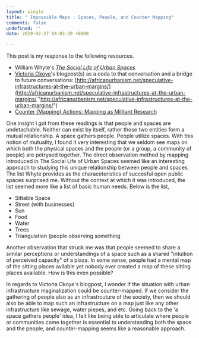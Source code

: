 ```yaml
---
layout: single
title: " Impossible Maps : Spaces, People, and Counter Mapping"
comments: false
undefined: ''
date: 2019-02-27 04:03:39 +0000

---
```

This post is my response to the following resources.

* William Whyte's [_The Social Life of Urban Spaces_](https://www.dropbox.com/s/35azeqcex1rjag0/Whyte_the-social-life-of-small-urban-spaces.mp4?dl=0)
* [Victoria Okoye](http://africanurbanism.net/decolonial-feminist-research-methodology/)'s blogpost(s) as a coda to that conversation and a bridge to future conversations: [http://africanurbanism.net/speculative-infrastructures-at-the-urban-margins/](http://africanurbanism.net/speculative-infrastructures-at-the-urban-margins/ "http://africanurbanism.net/speculative-infrastructures-at-the-urban-margins/")
* [Counter (Mapping) Actions: Mapping as Militant Research](https://github.com/MimiOnuoha/Impossible-Maps/blob/master/readings/Counter-Mapping-Actions_Mapping-as-Militant-Research.pdf) 

One insight I got from these readings is that people and spaces are undetachable. Neither can exist by itself, rather those two entities form a mutual relationship. A space gathers people. People utilize spaces. With this notion of mutuality, I found it very interesting that we seldom see maps on which both the physical spaces and the people (or a group, a community of people) are potryaed together. The direct observation method by mapping introduced in The Social Life of Urban Spaces seemed like an interesting approach to studying this unique relationship between people and spaces. The list Whyte provides as the characeteristics of succesful open public spaces surprised me. Without the context at which it was introduced, the list seemed more like a list of basic human needs. Below is the list,

* Sittable Space
* Street (with businesses)
* Sun
* Food
* Water
* Trees
* Triangulation (people observing something

Another observation that struck me was that people seemed to share a similar perceptions or understandings of a space such as a shared "intuition of perceived capacity" of a plaza. In some sense, people had a mental map of the sitting places avilable yet nobody ever created a map of these sitting places available. How is this even possible? 

In regards to Victoria Okoye's blogpost, I wonder if the situation with urban infrastructure maginalization could be counter-mapped. If we consider the gathering of people also as an infrastrcuture of the society, then we should also be able to map such an infrastructure on a map just like any other infrastructure like sewage, water piepes, and etc. Going back to the 'a space gathers people' idea, I felt like being able to articulate where people or communities come together is essential to understanding both the space and the people, and counter-mapping seems like a reasonable approach.
